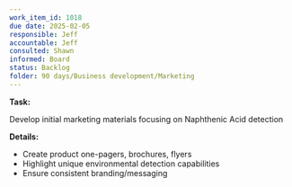```yaml
---
work_item_id: 1018
due date: 2025-02-05
responsible: Jeff
accountable: Jeff
consulted: Shawn
informed: Board
status: Backlog
folder: 90 days/Business development/Marketing
---
```


**Task:**

Develop initial marketing materials focusing on Naphthenic Acid detection

**Details:**

- Create product one-pagers, brochures, flyers
- Highlight unique environmental detection capabilities
- Ensure consistent branding/messaging
